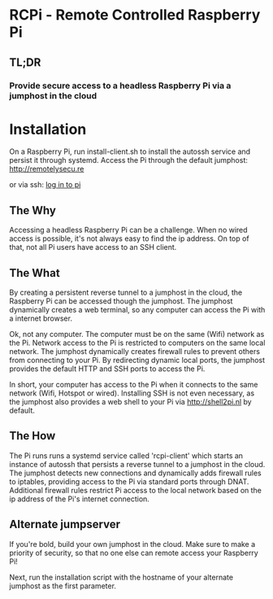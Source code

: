 # RCPi - Remote Controlled Raspberry Pi

## TL;DR

### Provide secure access to a headless Raspberry Pi via a jumphost in the cloud

# Installation

On a Raspberry Pi, run install-client.sh to install the autossh service and persist it through systemd. Access the Pi through the default jumphost: http://remotelysecu.re

or via ssh: <a href="ssh://pi@shell2pi.nl">log in to pi</a>

## The Why

Accessing a headless Raspberry Pi can be a challenge. When no wired access is possible, it's not always easy to find the ip address. On top of that, not all Pi users have access to an SSH client.

## The What

By creating a persistent reverse tunnel to a jumphost in the cloud, the Raspberry Pi can be accessed though the jumphost. The jumphost dynamically creates a web terminal, so any computer can access the Pi with a internet browser.

Ok, not any computer. The computer must be on the same (Wifi) network as the Pi. Network access to the Pi is restricted to computers on the same local network. The jumphost dynamically creates firewall rules to prevent others from connecting to your Pi. By redirecting dynamic local ports, the jumphost provides the default HTTP and SSH ports to access the Pi. 

In short, your computer has access to the Pi when it connects to the same network (Wifi, Hotspot or wired). Installing SSH is not even necessary, as the jumphost also provides a web shell to your Pi via http://shell2pi.nl by default.

## The How

The Pi runs runs a systemd service called 'rcpi-client' which starts an instance of autossh that persists a reverse tunnel to a  jumphost in the cloud. The jumphost detects new connections and dynamically adds firewall rules to iptables, providing access to the Pi via standard ports through DNAT. Additional firewall rules restrict Pi access to the local network based on the ip address of the Pi's internet connection.

## Alternate jumpserver

If you're bold, build your own jumphost in the cloud. Make sure to make a priority of security, so that no one else can remote access your Raspberry Pi!

Next, run the installation script with the hostname of your alternate jumphost as the first parameter. 
